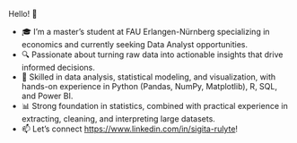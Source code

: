 Hello! 👋
*  🎓 I’m a master’s student at FAU Erlangen-Nürnberg specializing in economics and currently seeking Data Analyst opportunities.
*  🔍 Passionate about turning raw data into actionable insights that drive informed decisions.
*  🚀 Skilled in data analysis, statistical modeling, and visualization, with hands-on experience in Python (Pandas, NumPy, Matplotlib), R, SQL, and Power BI.
*  📊 Strong foundation in statistics, combined with practical experience in extracting, cleaning, and interpreting large datasets.
*  📫 Let’s connect https://www.linkedin.com/in/sigita-rulyte!
